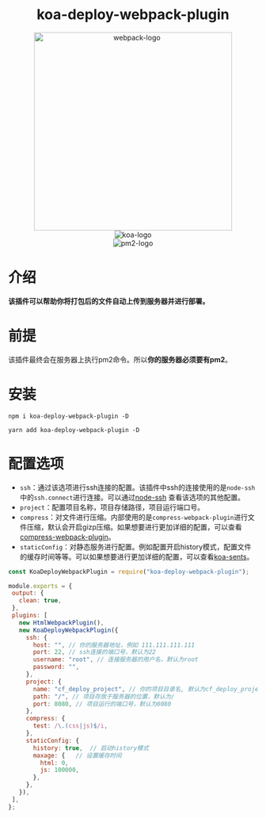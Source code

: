 <div align='center'>

# koa-deploy-webpack-plugin
<div align=center>
 <img src="https://raw.githubusercontent.com/webpack/media/master/logo/icon-square-big.png" alt="webpack-logo" style="width: 400px;height: 400px;"/>
<div align=center>
<img src="https://seeklogo.com/images/K/koa-logo-D494764315-seeklogo.com.png" alt="koa-logo" style="" />
<div align=center>
<img src="https://raw.githubusercontent.com/unitech/pm2/master/pres/pm2.20d3ef.png" alt="pm2-logo" style="" />

<div align='left'>
 
# 介绍
 **该插件可以帮助你将打包后的文件自动上传到服务器并进行部署。**
# 前提
  该插件最终会在服务器上执行pm2命令。所以**你的服务器必须要有pm2**。
# 安装
  ```shell
  npm i koa-deploy-webpack-plugin -D
  ```
   ```shell
  yarn add koa-deploy-webpack-plugin -D
  ```
# 配置选项
 - `ssh`：通过该选项进行ssh连接的配置。该插件中ssh的连接使用的是`node-ssh`中的`ssh.connect`进行连接。可以通过[node-ssh](https://github.com/steelbrain/node-ssh#readme)
 查看该选项的其他配置。
 - `project`：配置项目名称，项目存储路径，项目运行端口号。
 - `compress`：对文件进行压缩。内部使用的是`compress-webpack-plugin`进行文件压缩，默认会开启gizp压缩。如果想要进行更加详细的配置，可以查看[compress-webpack-plugin](https://github.com/webpack-contrib/compression-webpack-plugin#options)。
 - `staticConfig`：对静态服务进行配置。例如配置开启history模式，配置文件的缓存时间等等。可以如果想要进行更加详细的配置，可以查看[koa-sents](https://github.com/chenfan0/send#options)。
  ```js
const KoaDeployWebpackPlugin = require("koa-deploy-webpack-plugin");

module.exports = {
   output: {
     clean: true,
   },
   plugins: [
     new HtmlWebpackPlugin(),
     new KoaDeployWebpackPlugin({
       ssh: {
         host: "", // 你的服务器地址，例如 111.111.111.111
         port: 22, // ssh连接的端口号，默认为22
         username: "root", // 连接服务器的用户名，默认为root
         password: "", 
       },
       project: {
         name: "cf_deploy_project", // 你的项目目录名, 默认为cf_deploy_project
         path: "/", // 项目存放于服务器的位置，默认为/
         port: 8080, // 项目运行的端口号，默认为8080
       },
       compress: {
         test: /\.(css|js)$/i,
       },
       staticConfig: {
         history: true,  // 启动history模式
         maxage: {   // 设置缓存时间
           html: 0,
           js: 100000,
         },
       },
     }),
   ],
};

```
